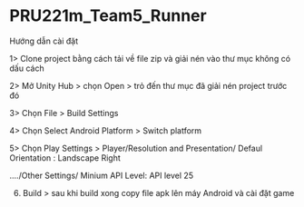 # PRU221m_Team5_Runner


Hướng dẫn cài đặt

1> Clone project bằng cách tải về file zip và giải nén vào thư mục không có dấu cách

2> Mở Unity Hub > chọn Open > trỏ đến thư mục đã giải nén project trước đó

3> Chọn File > Build Settings

4> Chọn Select Android Platform > Switch platform

5> Chọn Play Settings > Player/Resolution and Presentation/ Defaul Orientation : Landscape Right

..../Other Settings/ Minium API Level: API level 25

6. Build > sau khi build xong copy file apk lên máy Android và cài đặt game
